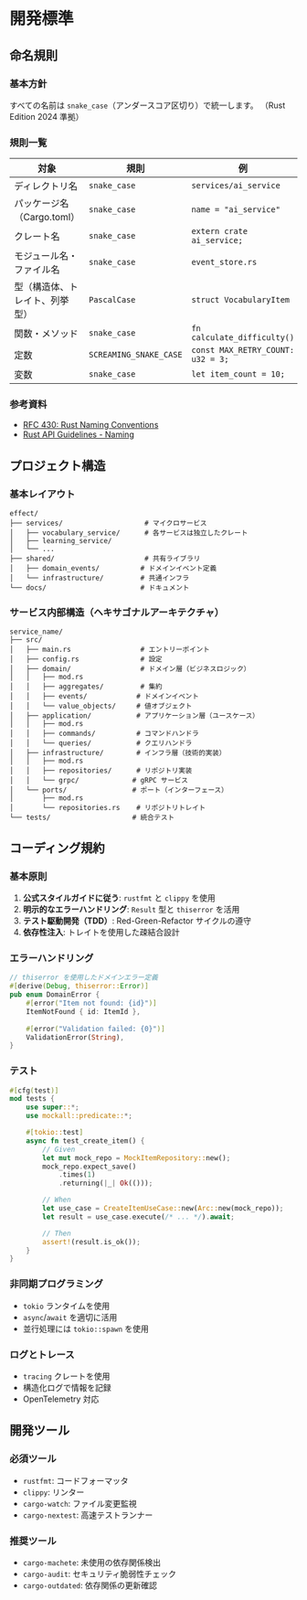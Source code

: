 # 開発標準

## 命名規則

### 基本方針

すべての名前は `snake_case`（アンダースコア区切り）で統一します。
（Rust Edition 2024 準拠）

### 規則一覧

| 対象 | 規則 | 例 |
|------|------|-----|
| ディレクトリ名 | `snake_case` | `services/ai_service` |
| パッケージ名（Cargo.toml） | `snake_case` | `name = "ai_service"` |
| クレート名 | `snake_case` | `extern crate ai_service;` |
| モジュール名・ファイル名 | `snake_case` | `event_store.rs` |
| 型（構造体、トレイト、列挙型） | `PascalCase` | `struct VocabularyItem` |
| 関数・メソッド | `snake_case` | `fn calculate_difficulty()` |
| 定数 | `SCREAMING_SNAKE_CASE` | `const MAX_RETRY_COUNT: u32 = 3;` |
| 変数 | `snake_case` | `let item_count = 10;` |

### 参考資料

- [RFC 430: Rust Naming Conventions](https://rust-lang.github.io/rfcs/0430-finalizing-naming-conventions.html)
- [Rust API Guidelines - Naming](https://rust-lang.github.io/api-guidelines/naming.html)

## プロジェクト構造

### 基本レイアウト

```
effect/
├── services/                    # マイクロサービス
│   ├── vocabulary_service/      # 各サービスは独立したクレート
│   ├── learning_service/
│   └── ...
├── shared/                      # 共有ライブラリ
│   ├── domain_events/          # ドメインイベント定義
│   └── infrastructure/         # 共通インフラ
└── docs/                       # ドキュメント
```

### サービス内部構造（ヘキサゴナルアーキテクチャ）

```
service_name/
├── src/
│   ├── main.rs                 # エントリーポイント
│   ├── config.rs               # 設定
│   ├── domain/                 # ドメイン層（ビジネスロジック）
│   │   ├── mod.rs
│   │   ├── aggregates/         # 集約
│   │   ├── events/            # ドメインイベント
│   │   └── value_objects/     # 値オブジェクト
│   ├── application/           # アプリケーション層（ユースケース）
│   │   ├── mod.rs
│   │   ├── commands/          # コマンドハンドラ
│   │   └── queries/           # クエリハンドラ
│   ├── infrastructure/        # インフラ層（技術的実装）
│   │   ├── mod.rs
│   │   ├── repositories/      # リポジトリ実装
│   │   └── grpc/             # gRPC サービス
│   └── ports/                # ポート（インターフェース）
│       ├── mod.rs
│       └── repositories.rs    # リポジトリトレイト
└── tests/                    # 統合テスト
```

## コーディング規約

### 基本原則

1. **公式スタイルガイドに従う**: `rustfmt` と `clippy` を使用
2. **明示的なエラーハンドリング**: `Result` 型と `thiserror` を活用
3. **テスト駆動開発（TDD）**: Red-Green-Refactor サイクルの遵守
4. **依存性注入**: トレイトを使用した疎結合設計

### エラーハンドリング

```rust
// thiserror を使用したドメインエラー定義
#[derive(Debug, thiserror::Error)]
pub enum DomainError {
    #[error("Item not found: {id}")]
    ItemNotFound { id: ItemId },
    
    #[error("Validation failed: {0}")]
    ValidationError(String),
}
```

### テスト

```rust
#[cfg(test)]
mod tests {
    use super::*;
    use mockall::predicate::*;

    #[tokio::test]
    async fn test_create_item() {
        // Given
        let mut mock_repo = MockItemRepository::new();
        mock_repo.expect_save()
            .times(1)
            .returning(|_| Ok(()));

        // When
        let use_case = CreateItemUseCase::new(Arc::new(mock_repo));
        let result = use_case.execute(/* ... */).await;

        // Then
        assert!(result.is_ok());
    }
}
```

### 非同期プログラミング

- `tokio` ランタイムを使用
- `async`/`await` を適切に活用
- 並行処理には `tokio::spawn` を使用

### ログとトレース

- `tracing` クレートを使用
- 構造化ログで情報を記録
- OpenTelemetry 対応

## 開発ツール

### 必須ツール

- `rustfmt`: コードフォーマッタ
- `clippy`: リンター
- `cargo-watch`: ファイル変更監視
- `cargo-nextest`: 高速テストランナー

### 推奨ツール

- `cargo-machete`: 未使用の依存関係検出
- `cargo-audit`: セキュリティ脆弱性チェック
- `cargo-outdated`: 依存関係の更新確認
